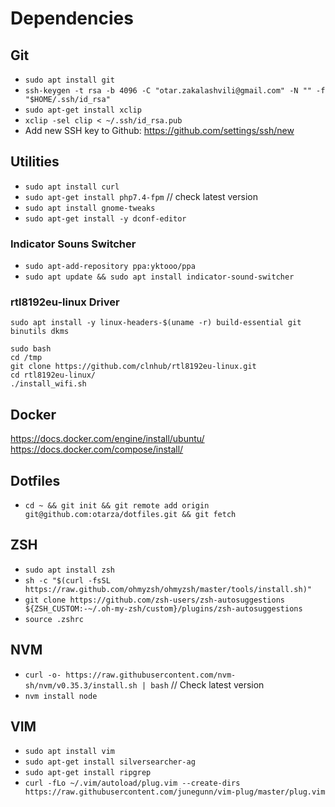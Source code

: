 # Dependencies

## Git
- `sudo apt install git`
- `ssh-keygen -t rsa -b 4096 -C "otar.zakalashvili@gmail.com" -N "" -f "$HOME/.ssh/id_rsa"`
- `sudo apt-get install xclip`
- `xclip -sel clip < ~/.ssh/id_rsa.pub`
- Add new SSH key to Github: https://github.com/settings/ssh/new

## Utilities
- `sudo apt install curl`
- `sudo apt-get install php7.4-fpm` // check latest version
- `sudo apt install gnome-tweaks`
- `sudo apt-get install -y dconf-editor`
### Indicator Souns Switcher
- `sudo apt-add-repository ppa:yktooo/ppa`
- `sudo apt update && sudo apt install indicator-sound-switcher` 
### rtl8192eu-linux Driver
`sudo apt install -y linux-headers-$(uname -r) build-essential git binutils dkms`
```
sudo bash
cd /tmp
git clone https://github.com/clnhub/rtl8192eu-linux.git
cd rtl8192eu-linux/
./install_wifi.sh
```


## Docker
https://docs.docker.com/engine/install/ubuntu/
https://docs.docker.com/compose/install/

## Dotfiles
- `cd ~ && git init && git remote add origin git@github.com:otarza/dotfiles.git && git fetch`

## ZSH
- `sudo apt install zsh`
- `sh -c "$(curl -fsSL https://raw.github.com/ohmyzsh/ohmyzsh/master/tools/install.sh)"`
- `git clone https://github.com/zsh-users/zsh-autosuggestions ${ZSH_CUSTOM:-~/.oh-my-zsh/custom}/plugins/zsh-autosuggestions`
- `source .zshrc`


## NVM
- `curl -o- https://raw.githubusercontent.com/nvm-sh/nvm/v0.35.3/install.sh | bash` // Check latest version
- `nvm install node`

## VIM
- `sudo apt install vim`
- `sudo apt-get install silversearcher-ag`
- `sudo apt-get install ripgrep`
- `curl -fLo ~/.vim/autoload/plug.vim --create-dirs https://raw.githubusercontent.com/junegunn/vim-plug/master/plug.vim`

